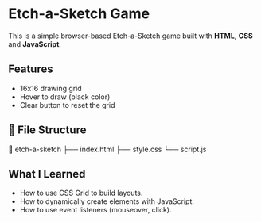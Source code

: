# Etch-a-Sketch Game

This is a simple browser-based Etch-a-Sketch game built with **HTML**, **CSS** and **JavaScript**.



## Features
- 16x16 drawing grid
- Hover to draw (black color)
- Clear button to reset the grid

## 📁 File Structure
📁 etch-a-sketch
├── index.html
├── style.css
└── script.js



## What I Learned
- How to use CSS Grid to build layouts.
- How to dynamically create elements with JavaScript.
- How to use event listeners (mouseover, click).
